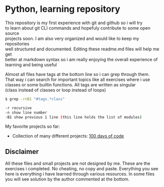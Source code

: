 # Python, learning repository

This repository is my first experience with git and github so i will try  
to learn about git CLI commands and hopefuly contribute to some open source  
projects soon. I am also very organized and would like to keep my repositories  
well structured and documented. Editing these readme.md files will help me get  
better at markdown syntax so i am really enjoying the overall experience of  
learning and being useful  

Almost all files have tags at the bottom line so i can grep through them.  
That way i can search for important topics like all exercises where i use  
classes or some builtin functions. All tags are written as singular  
(class instead of classes or loop instead of loops)  

```bash
$ grep -rnB1 "#tags.*class"

-r recursive
-n show line number
-B1 show previous 1 line (this line holds the list of modules)
```

My favorite projects so far:

- Collection of many different projects: [100 days of code](https://github.com/MorphZG/python_learning/tree/main/100_days_of_code)

## Disclaimer

All these files and small projects are not designed by me. These are the  
exercises i completed. No cheating, no copy and paste. Everything you see  
here is everything i have learned through various resources. In some files  
you will see solution by the author commented at the bottom.
